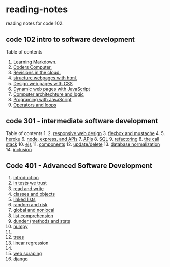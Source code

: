 # reading-notes
reading notes for code 102.

## code 102 intro to software development

Table of contents
1. [Learning Markdown.](learning_markdown.md)
2. [Coders Computer.](the_coders_computer)
3. [Revisions in the cloud.](git)
4. [structure webpages with html.](html.md)
5. [Design web pages with CSS](css.md)
6. [Dynamic web pages with JavaScript](js.md)
7. [Computer architechture and logic](logic.md)
8. [Programing with JavaScript](pro_w_js.md)
9. [Operators and loops](opsloops.md)

## code 301 - intermediate software development
 Table of contents
 1. 
 2. [responsive web design](responive-web-design.md)
 3. [flexbox and mustache](flexbox.md)
 4. 
 5. [heroku](heroku.md)
 6. [node, express, and APIs](node.md)
 7. [APIs](apis.md)
 8. [SQL](sql.md)
 9. [refactoring](refactoring.md)
 8. [the call stack](call-stack.md)
 10. [ejs](ejs.md)
 11. [components](componants.md)
 12. [update/delete](update-delete.md)
 13. [database normalization](data-norm.md)
 14. [inclusion](inclusion.md)

## Code 401 - Advanced Software Development
1. [introduction](intro4.md)
2. [in tests we trust](tests.md)
3. [read and write](read-write.md)
4. [classes and objects](classes-and-objects.md)
5. [linked lists](linked-lists.md)
6. [random and risk](random-risk.md)
7. [global and nonlocal](global.md)
8. [list comprehension](list-comp.md.md)
9. [dunder (methods and stats](dunder.md)
10. [numpy](numpy.md)
11. 
12. [trees](trees.md)
13. [linear regression](linear.md
)
14.
15. [web scraping](web-scrap.md)
16. [django](django.md)